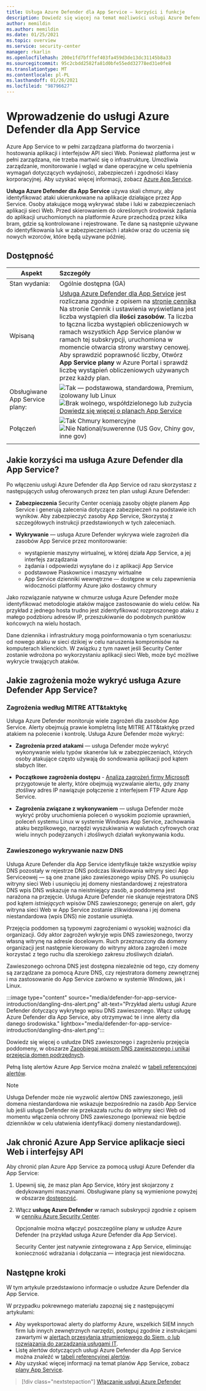 ```yaml
---
title: Usługa Azure Defender dla App Service — korzyści i funkcje
description: Dowiedz się więcej na temat możliwości usługi Azure Defender dla App Service i sposobu włączania jej w ramach subskrypcji
author: memildin
ms.author: memildin
ms.date: 01/25/2021
ms.topic: overview
ms.service: security-center
manager: rkarlin
ms.openlocfilehash: 200e1fd7bfffef403fa459d3de13dc31145b8a33
ms.sourcegitcommit: 95c2cbdd2582fa81d0bfe55edd32778ed31e0fe8
ms.translationtype: MT
ms.contentlocale: pl-PL
ms.lasthandoff: 01/26/2021
ms.locfileid: "98796627"
---
```

# <a name="introduction-to-azure-defender-for-app-service"></a>Wprowadzenie do usługi Azure Defender dla App Service

Azure App Service to w pełni zarządzana platforma do tworzenia i hostowania aplikacji i interfejsów API sieci Web. Ponieważ platforma jest w pełni zarządzana, nie trzeba martwić się o infrastrukturę. Umożliwia zarządzanie, monitorowanie i wgląd w dane operacyjne w celu spełnienia wymagań dotyczących wydajności, zabezpieczeń i zgodności klasy korporacyjnej. Aby uzyskać więcej informacji, zobacz [Azure App Service](https://azure.microsoft.com/services/app-service/).

**Usługa Azure Defender dla App Service** używa skali chmury, aby identyfikować ataki ukierunkowane na aplikacje działające przez App Service. Osoby atakujące mogą wykrywać słabe i luki w zabezpieczeniach aplikacji sieci Web. Przed skierowaniem do określonych środowisk żądania do aplikacji uruchomionych na platformie Azure przechodzą przez kilka bram, gdzie są kontrolowane i rejestrowane. Te dane są następnie używane do identyfikowania luk w zabezpieczeniach i ataków oraz do uczenia się nowych wzorców, które będą używane później.


## <a name="availability"></a>Dostępność

|Aspekt|Szczegóły|
|----|:----|
|Stan wydania:|Ogólnie dostępna (GA)|
|Wpisaną|[Usługa Azure Defender dla App Service](azure-defender.md) jest rozliczana zgodnie z opisem na [stronie cennika](security-center-pricing.md)<br>Na stronie Cennik i ustawienia wyświetlana jest liczba wystąpień dla **ilości zasobów**. Ta liczba to łączna liczba wystąpień obliczeniowych w ramach wszystkich App Service planów w ramach tej subskrypcji, uruchomiona w momencie otwarcia strony warstwy cenowej.<br>Aby sprawdzić poprawność liczby, Otwórz **App Service plany** w Azure Portal i sprawdź liczbę wystąpień obliczeniowych używanych przez każdy plan.|
|Obsługiwane App Service plany:|![Tak — ](./media/icons/yes-icon.png) podstawowa, standardowa, Premium, izolowany lub Linux<br>![Brak ](./media/icons/no-icon.png) wolnego, współdzielonego lub zużycia<br>[Dowiedz się więcej o planach App Service](https://azure.microsoft.com/pricing/details/app-service/plans/)|
|Połączeń|![Tak](./media/icons/yes-icon.png) Chmury komercyjne<br>![Nie](./media/icons/no-icon.png) National/suwerenne (US Gov, Chiny gov, inne gov)|
|||

## <a name="what-are-the-benefits-of-azure-defender-for-app-service"></a>Jakie korzyści ma usługa Azure Defender dla App Service?

Po włączeniu usługi Azure Defender dla App Service od razu skorzystasz z następujących usług oferowanych przez ten plan usługi Azure Defender:

- **Zabezpieczenia** Security Center oceniają zasoby objęte planem App Service i generują zalecenia dotyczące zabezpieczeń na podstawie ich wyników. Aby zabezpieczyć zasoby App Service, Skorzystaj z szczegółowych instrukcji przedstawionych w tych zaleceniach.

- **Wykrywanie** — usługa Azure Defender wykrywa wiele zagrożeń dla zasobów App Service przez monitorowanie:
    - wystąpienie maszyny wirtualnej, w której działa App Service, a jej interfejs zarządzania
    - żądania i odpowiedzi wysyłane do i z aplikacji App Service
    - podstawowe Piaskownice i maszyny wirtualne
    - App Service dzienniki wewnętrzne — dostępne w celu zapewnienia widoczności platformy Azure jako dostawcy chmury

Jako rozwiązanie natywne w chmurze usługa Azure Defender może identyfikować metodologie ataków mające zastosowanie do wielu celów. Na przykład z jednego hosta trudno jest zidentyfikować rozproszonego ataku z małego podzbioru adresów IP, przeszukiwanie do podobnych punktów końcowych na wielu hostach.

Dane dziennika i infrastruktury mogą poinformowania o tym scenariuszu: od nowego ataku w sieci dzikiej w celu naruszenia kompromisów na komputerach klienckich. W związku z tym nawet jeśli Security Center zostanie wdrożona po wykorzystaniu aplikacji sieci Web, może być możliwe wykrycie trwających ataków.


## <a name="what-threats-can-azure-defender-for-app-service-detect"></a>Jakie zagrożenia może wykryć usługa Azure Defender App Service?

### <a name="threats-by-mitre-attck-tactics"></a>Zagrożenia według MITRE ATT&taktykę

Usługa Azure Defender monitoruje wiele zagrożeń dla zasobów App Service. Alerty obejmują prawie kompletną listę MITRE ATT&taktykę przed atakiem na polecenie i kontrolę. Usługa Azure Defender może wykryć:

- **Zagrożenia przed atakami** — usługa Defender może wykryć wykonywanie wielu typów skanerów luk w zabezpieczeniach, których osoby atakujące często używają do sondowania aplikacji pod kątem słabych liter.

- **Początkowe zagrożenia dostępu**  -  [Analiza zagrożeń firmy Microsoft](https://go.microsoft.com/fwlink/?linkid=2128684) przygotowuje te alerty, które obejmują wyzwalanie alertu, gdy znany złośliwy adres IP nawiązuje połączenie z interfejsem FTP Azure App Service.

- **Zagrożenia związane z wykonywaniem** — usługa Defender może wykryć próby uruchomienia poleceń o wysokim poziomie uprawnień, poleceń systemu Linux w systemie Windows App Service, zachowania ataku bezplikowego, narzędzi wyszukiwania w walutach cyfrowych oraz wielu innych podejrzanych i złośliwych działań wykonywania kodu.

### <a name="dangling-dns-detection"></a>Zawieszonego wykrywanie nazw DNS

Usługa Azure Defender dla App Service identyfikuje także wszystkie wpisy DNS pozostały w rejestrze DNS podczas likwidowania witryny sieci App Serviceowej — są one znane jako zawieszonego wpisy DNS. Po usunięciu witryny sieci Web i usunięciu jej domeny niestandardowej z rejestratora DNS wpis DNS wskazuje na nieistniejący zasób, a poddomena jest narażona na przejęcie. Usługa Azure Defender nie skanuje rejestratora DNS pod kątem *istniejących* wpisów DNS zawieszonego; generuje on alert, gdy witryna sieci Web w App Service zostanie zlikwidowana i jej domena niestandardowa (wpis DNS) nie zostanie usunięta.

Przejęcia poddomen są typowymi zagrożeniami o wysokiej ważności dla organizacji. Gdy aktor zagrożeń wykryje wpis DNS zawieszonego, tworzy własną witrynę na adresie docelowym. Ruch przeznaczony dla domeny organizacji jest następnie kierowany do witryny aktora zagrożeń i może korzystać z tego ruchu dla szerokiego zakresu złośliwych działań.

Zawieszonego ochrona DNS jest dostępna niezależnie od tego, czy domeny są zarządzane za pomocą Azure DNS, czy rejestratora domeny zewnętrznej i ma zastosowanie do App Service zarówno w systemie Windows, jak i Linux.

:::image type="content" source="media/defender-for-app-service-introduction/dangling-dns-alert.png" alt-text="Przykład alertu usługi Azure Defender dotyczący wykrytego wpisu DNS zawieszonego. Włącz usługę Azure Defender dla App Service, aby otrzymywać te i inne alerty dla danego środowiska." lightbox="media/defender-for-app-service-introduction/dangling-dns-alert.png":::

Dowiedz się więcej o usłudze DNS zawieszonego i zagrożeniu przejęcia poddomeny, w obszarze [Zapobiegaj wpisom DNS zawieszonego i unikaj przejęcia domen podrzędnych](../security/fundamentals/subdomain-takeover.md).

Pełną listę alertów Azure App Service można znaleźć w [tabeli referencyjnej alertów](alerts-reference.md#alerts-azureappserv).

> [!NOTE]
> Usługa Defender może nie wyzwolić alertów DNS zawieszonego, jeśli domena niestandardowa nie wskazuje bezpośrednio na zasób App Service lub jeśli usługa Defender nie przekazała ruchu do witryny sieci Web od momentu włączenia ochrony DNS zawieszonego (ponieważ nie będzie dzienników w celu ułatwienia identyfikacji domeny niestandardowej).

## <a name="how-to-protect-your-azure-app-service-web-apps-and-apis"></a>Jak chronić Azure App Service aplikacje sieci Web i interfejsy API

Aby chronić plan Azure App Service za pomocą usługi Azure Defender dla App Service:

1. Upewnij się, że masz plan App Service, który jest skojarzony z dedykowanymi maszynami. Obsługiwane plany są wymienione powyżej w obszarze [dostępność](#availability).

2. Włącz **usługę Azure Defender** w ramach subskrypcji zgodnie z opisem w [cenniku Azure Security Center](security-center-pricing.md).

    Opcjonalnie można włączyć poszczególne plany w usłudze Azure Defender (na przykład usługa Azure Defender dla App Service).

    Security Center jest natywnie zintegrowana z App Service, eliminując konieczność wdrażania i dołączania — integracja jest niewidoczna.


## <a name="next-steps"></a>Następne kroki

W tym artykule przedstawiono informacje o usłudze Azure Defender dla App Service. 

W przypadku pokrewnego materiału zapoznaj się z następującymi artykułami: 

- Aby wyeksportować alerty do platformy Azure, wszelkich SIEM innych firm lub innych zewnętrznych narzędzi, postępuj zgodnie z instrukcjami zawartymi w [alertach przesyłania strumieniowego do Siem, o lub rozwiązania do zarządzania usługami IT](export-to-siem.md).
- Listę alertów dotyczących usługi Azure Defender dla App Service można znaleźć w [tabeli referencyjnej alertów](alerts-reference.md#alerts-azureappserv).
- Aby uzyskać więcej informacji na temat planów App Service, zobacz [plany App Service](https://azure.microsoft.com/pricing/details/app-service/plans/).
> [!div class="nextstepaction"]
> [Włączanie usługi Azure Defender](security-center-pricing.md#enable-azure-defender)